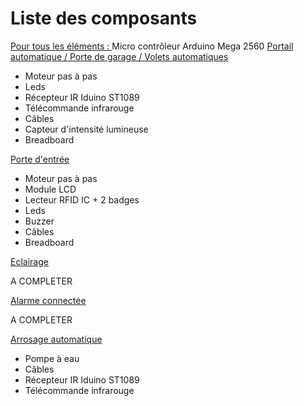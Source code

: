 <h1>Liste des composants</h1>
<u> Pour tous les éléments : </u> Micro contrôleur Arduino Mega 2560
<u> Portail automatique / Porte de garage / Volets automatiques</u>
<ul> 
	<li>Moteur pas à pas</li>
	<li>Leds</li>
	<li>Récepteur IR Iduino ST1089</li>
	<li>Télécommande infrarouge</li>
	<li>Câbles</li>
	<li>Capteur d'intensité lumineuse</li>
	<li>Breadboard</li>
</ul>
<u> Porte d'entrée </u>
<ul> 
	<li>Moteur pas à pas</li>
	<li>Module LCD</li>
	<li>Lecteur RFID IC + 2 badges</li>
	<li>Leds</li>
	<li>Buzzer</li>
	<li>Câbles</li>
	<li>Breadboard</li>
</ul>
<u> Eclairage </u>
<p>A COMPLETER</p>
<u> Alarme connectée </u>
<p>A COMPLETER</p>
<u> Arrosage automatique </u>
<ul> 
	<li> Pompe à eau </li>
	<li> Câbles </li>
	<li>Récepteur IR Iduino ST1089</li>
	<li>Télécommande infrarouge</li>
</ul>


